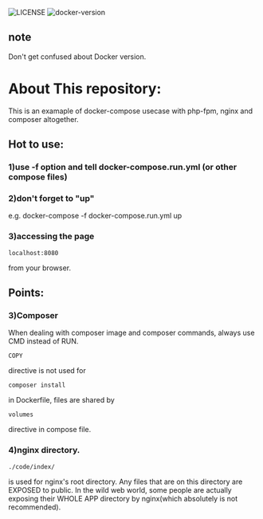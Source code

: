 ![LICENSE](https://img.shields.io/github/license/AC34/docker-v3-php-nginx-composer?color=blue)
![docker-version](https://img.shields.io/badge/dynamic/yaml?color=blue&label=docker-version&query=version&url=https%3A%2F%2Fraw.githubusercontent.com%2FAC34%2Fdocker-v3-php-nginx-composer%2Fmaster%2Fdocker-compose.run.yml)
## note
Don't get confused about Docker version.

# About This repository:
This is an examaple of docker-compose usecase with php-fpm, nginx and composer altogether.


## Hot to use:
### 1)use -f option and tell docker-compose.run.yml (or other compose files)
### 2)don't forget to "up"
 e.g. docker-compose -f docker-compose.run.yml up
### 3)accessing the page
```
localhost:8080
```
from your browser.

## Points:
### 3)Composer
When dealing with composer image and composer commands, always use CMD instead of RUN.
```
COPY
```
directive is not used for  
```
composer install
```
in Dockerfile, files are shared by 
```
volumes
```
directive in compose file.
### 4)nginx directory.
```
./code/index/
```
is used for nginx's root directory.
Any files that are on this directory are EXPOSED to public.
In the wild web world, some people are actually exposing their WHOLE APP directory by nginx(which absolutely is not recommended).
